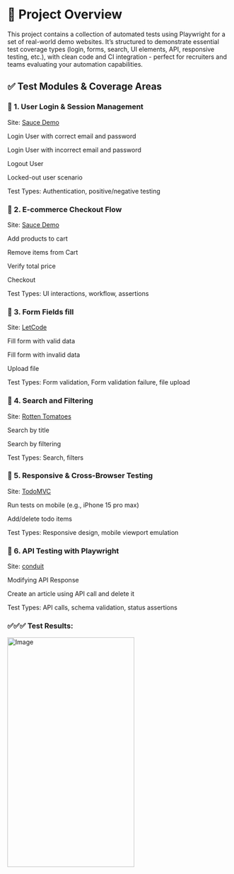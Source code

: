 # 🔧 Project Overview

This project contains a collection of automated tests using Playwright for a set of real-world demo websites. It’s structured to demonstrate essential test coverage types (login, forms, search, UI elements, API, responsive testing, etc.), with clean code and CI integration - perfect for recruiters and teams evaluating your automation capabilities.

## ✅ Test Modules & Coverage Areas

### 📌 1. User Login & Session Management

Site: [Sauce Demo](https://www.saucedemo.com/)

Login User with correct email and password

Login User with incorrect email and password

Logout User

Locked-out user scenario

Test Types: Authentication, positive/negative testing

### 📌 2. E-commerce Checkout Flow

Site: [Sauce Demo](https://www.saucedemo.com/)

Add products to cart

Remove items from Cart

Verify total price

Checkout

Test Types: UI interactions, workflow, assertions

### 📌 3. Form Fields fill

Site: [LetCode](https://letcode.in/forms)

Fill form with valid data

Fill form with invalid data

Upload file

Test Types: Form validation, Form validation failure, file upload

### 📌 4. Search and Filtering

Site: [Rotten Tomatoes](https://www.rottentomatoes.com/)

Search by title

Search by filtering

Test Types: Search, filters

### 📌 5. Responsive & Cross-Browser Testing

Site: [TodoMVC](https://todomvc.com/examples/react/dist/)

Run tests on mobile (e.g., iPhone 15 pro max)

Add/delete todo items

Test Types: Responsive design, mobile viewport emulation

### 📌 6. API Testing with Playwright

Site: [conduit](https://conduit.bondaracademy.com/)

Modifying API Response

Create an article using API call and delete it

Test Types: API calls, schema validation, status assertions

### ✅✅✅ Test Results:

<img width="287" height="518" alt="Image" src="https://github.com/user-attachments/assets/9f92cb4a-a518-41d4-a108-03760a585fb1" />
